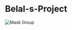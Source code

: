 # Belal-s-Project
![Mask Group](https://user-images.githubusercontent.com/91452283/139941306-fa1ef007-1f9c-43ad-a59c-bb7986909bc5.png)
